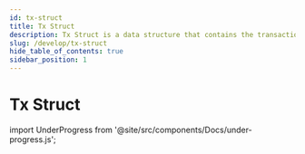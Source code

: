 ```yaml
---
id: tx-struct
title: Tx Struct
description: Tx Struct is a data structure that contains the transaction data.
slug: /develop/tx-struct
hide_table_of_contents: true
sidebar_position: 1
---
```


# Tx Struct

import UnderProgress from '@site/src/components/Docs/under-progress.js';

<UnderProgress />
